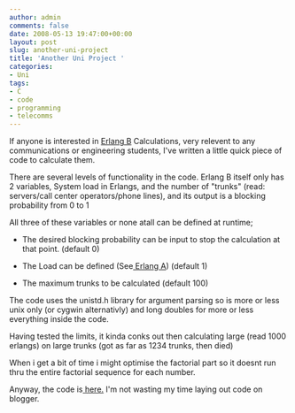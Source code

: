 ```yaml
---
author: admin
comments: false
date: 2008-05-13 19:47:00+00:00
layout: post
slug: another-uni-project
title: 'Another Uni Project '
categories:
- Uni
tags:
- C
- code
- programming
- telecomms
---
```


If anyone is interested in [Erlang B](http://en.wikipedia.org/wiki/Erlang-B) Calculations, very relevent to any communications or engineering students, I've written a little quick piece of code to calculate them.

There are several levels of functionality in the code.
Erlang B itself only has 2 variables,  System load in Erlangs, and the number of "trunks" (read: servers/call center operators/phone lines), and its output is a blocking probability from 0 to 1

All three of these variables or none atall can be defined at runtime;

	
  * The desired blocking probability can be input to stop the calculation at that point. (default 0)

	
  * The Load can be defined (See[ Erlang A](http://en.wikipedia.org/wiki/Erlang_unit)) (default 1)

	
  * The maximum trunks to be calculated (default 100)

The code uses the unistd.h library for argument parsing so is more or less unix only (or cygwin alternativly) and long doubles for more or less everything inside the code.

Having tested the limits, it kinda conks out then calculating large (read 1000 erlangs) on large trunks (got as far as 1234 trunks, then died)

When i get a bit of time i might optimise the factorial part so it doesnt run thru the entire factorial sequence for each number.

Anyway, the code is[ here.](http://andrewbolster.info/scraps/ErlangB.c) I'm not wasting my time laying out code on blogger.

